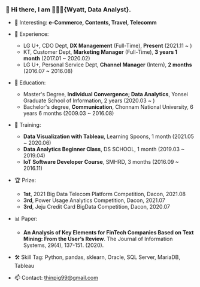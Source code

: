 ### 👋 Hi there, I am 👨🏻‍💼{Wyatt, Data Analyst}.


- 🎯 Interesting: **e-Commerce, Contents, Travel, Telecomm**
  
- 💼 Experience:
  - LG U+, CDO Dept, **DX Management** (Full-Time), **Present** (2021.11 ~ )
  - KT, Customer Dept, **Marketing Manager** (Full-Time), **3 years 1 month** (2017.01 ~ 2020.02)
  - LG U+, Personal Service Dept, **Channel Manager** (Intern), **2 months** (2016.07 ~ 2016.08)

- 🎒 Education:
  - Master's Degree, **Individual Convergence; Data Analytics**, Yonsei Graduate School of Information, 2 years (2020.03 ~ )
  - Bachelor's degree, **Communication**, Chonnam National University, 6 years 6 months (2009.03 ~ 2016.08)

- 📝 Training:
  - **Data Visualization with Tableau**, Learning Spoons, 1 month (2021.05 ~ 2020.06)
  - **Data Analytics Beginner Class**, DS SCHOOL, 1 month (2019.03 ~ 2019.04)
  - **IoT Software Developer Course**, SMHRD, 3 months (2016.09 ~ 2016.11)

- 🏆 Prize:
  - **1st**, 2021 Big Data Telecom Platform Competition, Dacon, 2021.08
  - **3rd**, Power Usage Analytics Competition, Dacon, 2021.07
  - **3rd**, Jeju Credit Card BigData Competition, Dacon, 2020.07

- 📊 Paper:
  - **An Analysis of Key Elements for FinTech Companies Based on Text Mining: From the User’s Review**. The Journal of Information Systems, 29(4), 137-151. (2020).
  
- 🛠️ Skill Tag: Python, pandas, sklearn, Oracle, SQL Server, MariaDB, Tableau

- 📫 Contact: thinpig99@gmail.com

